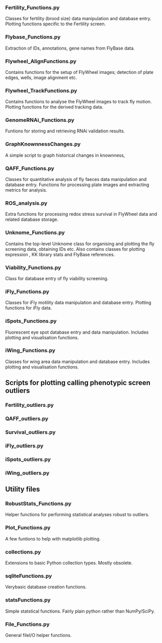 ### Fertility_Functions.py

Classes for fertility (brood size) data manipulation and database entry.
Plotting functions specific to the Fertility screen.

### Flybase_Functions.py

Extraction of IDs, annotations, gene names from FlyBase data.

### Flywheel_AlignFunctions.py

Contains functions for the setup of FlyWheel images; detection of plate edges, wells, image alignment etc.

### Flywheel_TrackFunctions.py

Contains functions to analyse the FlyWheel images to track fly motion.
Plotting functions for the derived tracking data.

### GenomeRNAi_Functions.py

Funtions for storing and retrieving RNAi validation results.

### GraphKnownnessChanges.py

A simple script to graph historical changes in knownness,

### QAFF_Functions.py

Classes for quantitative analysis of fly faeces data manipulation and database entry.
Functions for processing plate images and extracting metrics for analysis.

### ROS_analysis.py

Extra functions for processing redox stress survival in FlyWheel data and related database storage.

### Unknome_Functions.py

Contains the top-level Unknome class for organising and plotting the fly screening data, obtaining IDs etc.
Also contains classes for plotting expression , KK library stats and FlyBase references.

### Viability_Functions.py

Class for database entry of fly viability screening.

### iFly_Functions.py

Classes for iFly motility data manipulation and database entry.
Plotting functions for iFly data.

### iSpots_Functions.py

Fluorescent eye spot database entry and data manipulation.
Includes plotting and visualisation functions.

### iWing_Functions.py

Classes for wing area data manipulation and database entry.
Includes plotting and visualisation functions.


## Scripts for plotting calling phenotypic screen outliers

### Fertility_outliers.py

### QAFF_outliers.py

### Survival_outliers.py

### iFly_outliers.py

### iSpots_outliers.py

### iWing_outliers.py

## Utility files

### RobustStats_Functions.py

Helper functions for performing statistical analyses robust to outliers.

### Plot_Functions.py

A few funtions to help with matplotlib plotting.

### collections.py

Extensions to basic Python collection types. Mostly obsolete.

### sqliteFunctions.py

Verybasic database creation functions.

### statsFunctions.py

Simple statstical functions. Fairly plain python rather than NumPy/SciPy.

### File_Functions.py

General fileI/O helper functions.
